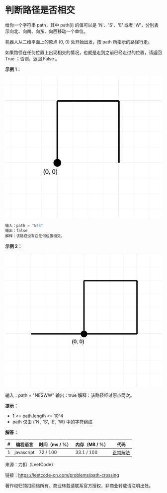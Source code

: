 # 判断路径是否相交

给你一个字符串 path，其中 path[i] 的值可以是 'N'、'S'、'E' 或者 'W'，分别表示向北、向南、向东、向西移动一个单位。

机器人从二维平面上的原点 (0, 0) 处开始出发，按 path 所指示的路径行走。

如果路径在任何位置上出现相交的情况，也就是走到之前已经走过的位置，请返回 True ；否则，返回 False 。

**示例 1：**

![示例1](./eg1.png)

``` javascript
输入：path = "NES"
输出：false
解释：该路径没有在任何位置相交。
```

**示例 2：**

![示例2](./eg2.png)

输入：path = "NESWW"
输出：true
解释：该路径经过原点两次。

**提示：**

- 1 <= path.length <= 10^4
- path 仅由 {'N', 'S', 'E', 'W} 中的字符组成

**解答：**

**#**|**编程语言**|**时间（ms / %）**|**内存（MB / %）**|**代码**
--|--|--|--|--
1|javascript|72 / 100|33.1 / 100|[正常解法](./javascript/ac_v1.js)

来源：力扣（LeetCode）

链接：https://leetcode-cn.com/problems/path-crossing

著作权归领扣网络所有。商业转载请联系官方授权，非商业转载请注明出处。
